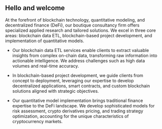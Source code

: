 ## Hello and welcome

At the forefront of blockchain technology, quantitative modeling, and decentralized finance (DeFi), our boutique consultancy firm offers specialized applied research and tailored solutions. We excel in three core areas: blockchain data ETL, blockchain-based project development, and implementation of quantitative models.

- Our blockchain data ETL services enable clients to extract valuable insights from complex on-chain data, transforming raw information into actionable intelligence. We address challenges such as high data volumes and real-time accuracy.

- In blockchain-based project development, we guide clients from concept to deployment, leveraging our expertise to develop decentralized applications, smart contracts, and custom blockchain solutions aligned with strategic objectives.

- Our quantitative model implementation brings traditional finance expertise to the DeFi landscape. We develop sophisticated models for risk assessment, crypto derivatives pricing, and trading strategy optimization, accounting for the unique characteristics of cryptocurrency markets.

